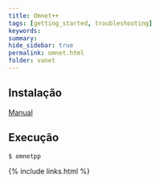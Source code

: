 ```yaml
---
title: Omnet++
tags: [getting_started, troubleshooting]
keywords:
summary:
hide_sidebar: true
permalink: omnet.html
folder: vanet
---
```


## Instalação 

[Manual](https://omnetpp.org/doc/omnetpp/InstallGuide.pdf)

## Execução

```shell
$ omnetpp
```

{% include links.html %}
